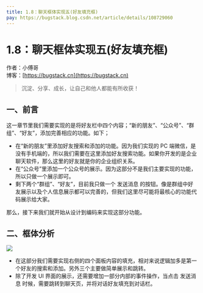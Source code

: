 ```yaml
---
title: 1.8：聊天框体实现五(好友填充框)
pay: https://bugstack.blog.csdn.net/article/details/108729060
---
```


# 1.8：聊天框体实现五(好友填充框)

作者：小傅哥
<br/>博客：[https://bugstack.cn](https://bugstack.cn)

>沉淀、分享、成长，让自己和他人都能有所收获！

## 一、前言

这一章节里我们需要实现的是将好友栏中四个内容；“新的朋友”、“公众号”、“群组”、“好友”，添加完善相应的功能。如下；

- 在“新的朋友”里添加好友搜索和添加的功能。因为我们实现的 PC 端微信，是没有手机端的，所以我们需要在这里添加好友搜索功能。如果你开发的是企业聊天软件，那么这里的好友就是你的企业组织关系。
- 在“公众号”里添加一个公众号的展示。因为这部分不是我们主要实现的功能，所以只做一个展示即可。
- 剩下两个“群组”、“好友”，目前我只做一个 发送消息 的按钮。像是群组中好友展示以及个人信息展示都可以完善的，但我们这里尽可能将最核心的功能代码展示给大家。

那么，接下来我们就开始从设计到编码来实现这部分功能。

## 二、框体分析

![](/images/article/project/im/project-im-1.8-01.png)

- 在这部分我们需要实现右侧的四个面板内容的填充，相对来说逻辑加多是第一个好友的搜索和添加。另外三个主要做简单展示和跳转。
- 除了开发 UI 界面的展示，还需要增加一部分内部的事件操作，当点击 发送消息 时候，需要跳转到聊天页，并将对话好友填充到对话栏。